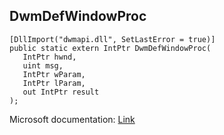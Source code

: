 ## DwmDefWindowProc

```
[DllImport("dwmapi.dll", SetLastError = true)]
public static extern IntPtr DwmDefWindowProc(
   IntPtr hwnd,
   uint msg,
   IntPtr wParam,
   IntPtr lParam,
   out IntPtr result
);
```

Microsoft documentation: [Link](https://docs.microsoft.com/en-us/windows/win32/api/dwmapi/nf-dwmapi-dwmdefwindowproc)
